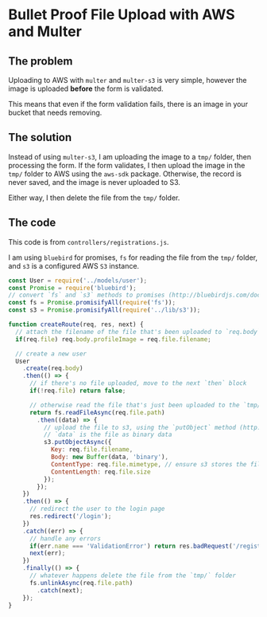 # Bullet Proof File Upload with AWS and Multer

## The problem

Uploading to AWS with `multer` and `multer-s3` is very simple, however the image is uploaded **before** the form is validated.

This means that even if the form validation fails, there is an image in your bucket that needs removing.

## The solution

Instead of using `multer-s3`, I am uploading the image to a `tmp/` folder, then processing the form. If the form validates, I then upload the image in the `tmp/` folder to AWS using the `aws-sdk` package. Otherwise, the record is never saved, and the image is never uploaded to S3.

Either way, I then delete the file from the `tmp/` folder.

## The code

This code is from `controllers/registrations.js`.

I am using `bluebird` for promises, `fs` for reading the file from the `tmp/` folder, and `s3` is a configured AWS `S3` instance.

```js
const User = require('../models/user');
const Promise = require('bluebird');
// convert `fs` and `s3` methods to promises (http://bluebirdjs.com/docs/api/promise.promisifyall.html)
const fs = Promise.promisifyAll(require('fs'));
const s3 = Promise.promisifyAll(require('../lib/s3'));

function createRoute(req, res, next) {
  // attach the filename of the file that's been uploaded to `req.body`, so it can be saved to the db
  if(req.file) req.body.profileImage = req.file.filename;

  // create a new user
  User
    .create(req.body)
    .then(() => {
      // if there's no file uploaded, move to the next `then` block
      if(!req.file) return false;

      // otherwise read the file that's just been uploaded to the `tmp/` folder
      return fs.readFileAsync(req.file.path)
        .then((data) => {
          // upload the file to s3, using the `putObject` method (http://docs.aws.amazon.com/AWSJavaScriptSDK/latest/AWS/S3.html#putObject-property)
          // `data` is the file as binary data
          s3.putObjectAsync({
            Key: req.file.filename,
            Body: new Buffer(data, 'binary'),
            ContentType: req.file.mimetype, // ensure s3 stores the file with the correct mime type
            ContentLength: req.file.size
          });
        });
    })
    .then(() => {
      // redirect the user to the login page
      res.redirect('/login');
    })
    .catch((err) => {
      // handle any errors
      if(err.name === 'ValidationError') return res.badRequest('/register', err.toString());
      next(err);
    })
    .finally(() => {
      // whatever happens delete the file from the `tmp/` folder
      fs.unlinkAsync(req.file.path)
        .catch(next);
    });
}
```